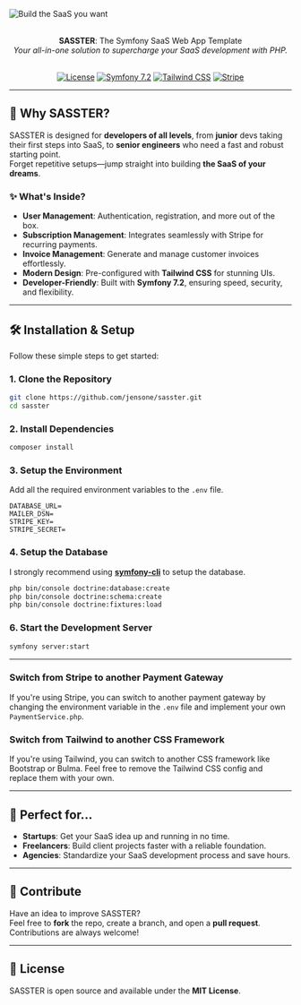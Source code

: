 
![Build the SaaS you want](.github/assets/banner.jpg "Build the SaaS you want")

<p align="center">
  <br/>
  <strong>SASSTER</strong>: The Symfony SaaS Web App Template  
  <br/>
  <em>Your all-in-one solution to supercharge your SaaS development with PHP.</em>  
  <br/><br/>
</p>

<div align="center">

[![License](https://img.shields.io/badge/License-MIT-blue.svg)](https://github.com/jensone/sasster/blob/main/LICENSE) [![Symfony 7.2](https://img.shields.io/badge/Symfony-%23000000.svg?logo=symfony&logoColor=white)](https://symfony.com/) [![Tailwind CSS](https://img.shields.io/badge/Tailwind_CSS-%2338B2AC.svg?logo=tailwind-css&logoColor=white)](https://tailwindcss.com/) [![Stripe](https://img.shields.io/badge/Stripe-%23008cdd.svg?logo=stripe&logoColor=white)](https://stripe.com/)

</div>

---

## 🚀 Why SASSTER?

SASSTER is designed for **developers of all levels**, from **junior** devs taking their first steps into SaaS, to **senior engineers** who need a fast and robust starting point.  
Forget repetitive setups—jump straight into building **the SaaS of your dreams**.

### ✨ What's Inside?

- **User Management**: Authentication, registration, and more out of the box.
- **Subscription Management**: Integrates seamlessly with Stripe for recurring payments.
- **Invoice Management**: Generate and manage customer invoices effortlessly.
- **Modern Design**: Pre-configured with **Tailwind CSS** for stunning UIs.
- **Developer-Friendly**: Built with **Symfony 7.2**, ensuring speed, security, and flexibility.

---

## 🛠️ Installation & Setup

Follow these simple steps to get started:

### 1. Clone the Repository

```bash
git clone https://github.com/jensone/sasster.git
cd sasster
```

### 2. Install Dependencies

```bash
composer install
```

### 3. Setup the Environment

Add all the required environment variables to the `.env` file.

```env
DATABASE_URL=
MAILER_DSN=
STRIPE_KEY=
STRIPE_SECRET=
```

### 4. Setup the Database

I strongly recommend using [**symfony-cli**](https://symfony.com/download) to setup the database.

```bash
php bin/console doctrine:database:create
php bin/console doctrine:schema:create
php bin/console doctrine:fixtures:load
```

### 6. Start the Development Server

```bash
symfony server:start
```

---

### Switch from Stripe to another Payment Gateway

If you're using Stripe, you can switch to another payment gateway by changing the environment variable in the `.env` file and implement your own `PaymentService.php`.

### Switch from Tailwind to another CSS Framework

If you're using Tailwind, you can switch to another CSS framework like Bootstrap or Bulma. Feel free to remove the Tailwind CSS config and replace them with your own.

---

## 🎯 Perfect for...

- **Startups**: Get your SaaS idea up and running in no time.  
- **Freelancers**: Build client projects faster with a reliable foundation.  
- **Agencies**: Standardize your SaaS development process and save hours.

---

## 🌟 Contribute

Have an idea to improve SASSTER?  
Feel free to **fork** the repo, create a branch, and open a **pull request**. Contributions are always welcome!

---

## 📄 License

SASSTER is open source and available under the **MIT License**.
